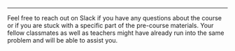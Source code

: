 <hr>

Feel free to reach out on Slack if you have any questions about the course or if you are stuck with a specific part of the pre-course materials. Your fellow classmates as well as teachers might have already run into the same problem and will be able to assist you.